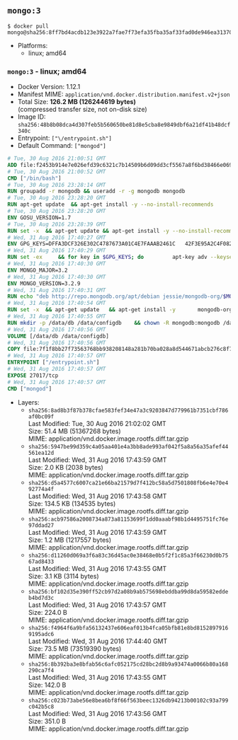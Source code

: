 ## `mongo:3`

```console
$ docker pull mongo@sha256:8ff7bd4acdb123e3922a7fae7f73efa35fba35af33fad0de946ea31370a23cc4
```

-	Platforms:
	-	linux; amd64

### `mongo:3` - linux; amd64

-	Docker Version: 1.12.1
-	Manifest MIME: `application/vnd.docker.distribution.manifest.v2+json`
-	Total Size: **126.2 MB (126244619 bytes)**  
	(compressed transfer size, not on-disk size)
-	Image ID: `sha256:48b8b08dca4d307feb5b560650be81d8e5cba8e9849dbf6a21df41b48dcf340c`
-	Entrypoint: `["\/entrypoint.sh"]`
-	Default Command: `["mongod"]`

```dockerfile
# Tue, 30 Aug 2016 21:00:51 GMT
ADD file:f2453b914e7e026efd39c6321c7b14509b6d09dd3cf5567a8f6bd38466e06954 in / 
# Tue, 30 Aug 2016 21:00:52 GMT
CMD ["/bin/bash"]
# Tue, 30 Aug 2016 23:28:14 GMT
RUN groupadd -r mongodb && useradd -r -g mongodb mongodb
# Tue, 30 Aug 2016 23:28:20 GMT
RUN apt-get update 	&& apt-get install -y --no-install-recommends 		numactl 	&& rm -rf /var/lib/apt/lists/*
# Tue, 30 Aug 2016 23:28:20 GMT
ENV GOSU_VERSION=1.7
# Tue, 30 Aug 2016 23:28:39 GMT
RUN set -x 	&& apt-get update && apt-get install -y --no-install-recommends ca-certificates wget && rm -rf /var/lib/apt/lists/* 	&& wget -O /usr/local/bin/gosu "https://github.com/tianon/gosu/releases/download/$GOSU_VERSION/gosu-$(dpkg --print-architecture)" 	&& wget -O /usr/local/bin/gosu.asc "https://github.com/tianon/gosu/releases/download/$GOSU_VERSION/gosu-$(dpkg --print-architecture).asc" 	&& export GNUPGHOME="$(mktemp -d)" 	&& gpg --keyserver ha.pool.sks-keyservers.net --recv-keys B42F6819007F00F88E364FD4036A9C25BF357DD4 	&& gpg --batch --verify /usr/local/bin/gosu.asc /usr/local/bin/gosu 	&& rm -r "$GNUPGHOME" /usr/local/bin/gosu.asc 	&& chmod +x /usr/local/bin/gosu 	&& gosu nobody true 	&& apt-get purge -y --auto-remove ca-certificates wget
# Wed, 31 Aug 2016 17:40:27 GMT
ENV GPG_KEYS=DFFA3DCF326E302C4787673A01C4E7FAAAB2461C 	42F3E95A2C4F08279C4960ADD68FA50FEA312927
# Wed, 31 Aug 2016 17:40:29 GMT
RUN set -ex 	&& for key in $GPG_KEYS; do 		apt-key adv --keyserver ha.pool.sks-keyservers.net --recv-keys "$key"; 	done
# Wed, 31 Aug 2016 17:40:30 GMT
ENV MONGO_MAJOR=3.2
# Wed, 31 Aug 2016 17:40:30 GMT
ENV MONGO_VERSION=3.2.9
# Wed, 31 Aug 2016 17:40:31 GMT
RUN echo "deb http://repo.mongodb.org/apt/debian jessie/mongodb-org/$MONGO_MAJOR main" > /etc/apt/sources.list.d/mongodb-org.list
# Wed, 31 Aug 2016 17:40:54 GMT
RUN set -x 	&& apt-get update 	&& apt-get install -y 		mongodb-org=$MONGO_VERSION 		mongodb-org-server=$MONGO_VERSION 		mongodb-org-shell=$MONGO_VERSION 		mongodb-org-mongos=$MONGO_VERSION 		mongodb-org-tools=$MONGO_VERSION 	&& rm -rf /var/lib/apt/lists/* 	&& rm -rf /var/lib/mongodb 	&& mv /etc/mongod.conf /etc/mongod.conf.orig
# Wed, 31 Aug 2016 17:40:55 GMT
RUN mkdir -p /data/db /data/configdb 	&& chown -R mongodb:mongodb /data/db /data/configdb
# Wed, 31 Aug 2016 17:40:56 GMT
VOLUME [/data/db /data/configdb]
# Wed, 31 Aug 2016 17:40:56 GMT
COPY file:7f1f8bb27f73563768bb938208148a281b70ba028a8d544671abcb276c8f741c in /entrypoint.sh 
# Wed, 31 Aug 2016 17:40:57 GMT
ENTRYPOINT ["/entrypoint.sh"]
# Wed, 31 Aug 2016 17:40:57 GMT
EXPOSE 27017/tcp
# Wed, 31 Aug 2016 17:40:57 GMT
CMD ["mongod"]
```

-	Layers:
	-	`sha256:8ad8b3f87b378cfae583fef34e47a3c9203847d779961b7351cbf786af0bc09f`  
		Last Modified: Tue, 30 Aug 2016 21:02:02 GMT  
		Size: 51.4 MB (51367268 bytes)  
		MIME: application/vnd.docker.image.rootfs.diff.tar.gzip
	-	`sha256:5947be99d359c4a05aa401e4a3bb8ade993af042f5a8a56a35afef44561ea12d`  
		Last Modified: Wed, 31 Aug 2016 17:43:59 GMT  
		Size: 2.0 KB (2038 bytes)  
		MIME: application/vnd.docker.image.rootfs.diff.tar.gzip
	-	`sha256:d5a4577c6007ca21e66ba21579d7f412bc58a5d7501808fb6e4e70e492774a4f`  
		Last Modified: Wed, 31 Aug 2016 17:43:58 GMT  
		Size: 134.5 KB (134535 bytes)  
		MIME: application/vnd.docker.image.rootfs.diff.tar.gzip
	-	`sha256:acb97586a2008734a873a81153699f1dd0aaabf98b1d4495751fc76e97ddad27`  
		Last Modified: Wed, 31 Aug 2016 17:43:59 GMT  
		Size: 1.2 MB (1217557 bytes)  
		MIME: application/vnd.docker.image.rootfs.diff.tar.gzip
	-	`sha256:d11260d069a3f6a83c36d45ac0e38468e0b5f2f1c85a3f66230d0b7567ad8433`  
		Last Modified: Wed, 31 Aug 2016 17:43:55 GMT  
		Size: 3.1 KB (3114 bytes)  
		MIME: application/vnd.docker.image.rootfs.diff.tar.gzip
	-	`sha256:bf102d35e390ff52cb97d2a08b9ab575698ebddba99d8da59582eddeb4bd7d3c`  
		Last Modified: Wed, 31 Aug 2016 17:43:57 GMT  
		Size: 224.0 B  
		MIME: application/vnd.docker.image.rootfs.diff.tar.gzip
	-	`sha256:f4964f6a9bfa56132437e606eaf013b4fca05bfb81e8bd81528979169195adc6`  
		Last Modified: Wed, 31 Aug 2016 17:44:40 GMT  
		Size: 73.5 MB (73519390 bytes)  
		MIME: application/vnd.docker.image.rootfs.diff.tar.gzip
	-	`sha256:8b392ba3e8bfab56c6afc052175cd28bc2d8b9a93474a0066b80a168290ca7f4`  
		Last Modified: Wed, 31 Aug 2016 17:43:55 GMT  
		Size: 142.0 B  
		MIME: application/vnd.docker.image.rootfs.diff.tar.gzip
	-	`sha256:c023b73abe56e8bea6bf8f66f563beec1326db94213b00102c93a799c042b5c8`  
		Last Modified: Wed, 31 Aug 2016 17:43:56 GMT  
		Size: 351.0 B  
		MIME: application/vnd.docker.image.rootfs.diff.tar.gzip
